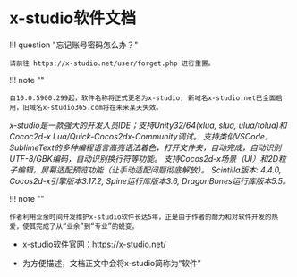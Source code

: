 # x-studio软件文档

!!! question "忘记账号密码怎么办？"

    请前往 https://x-studio.net/user/forget.php 进行重置。

!!! note ""

    自10.0.5900.299起，软件名称将正式更名为x-studio, 新域名x-studio.net已全面启用，旧域名x-studio365.com将在未来某天失效。

*x-studio是一款强大的开发人员IDE；支持Unity32/64(xlua, slua, ulua/tolua)和Cococ2d-x Lua/Quick-Cocos2dx-Community调试。
支持类似VSCode，SublimeText的多种编程语言高亮语法着色，打开文件夹，自动完成，自动识别UTF-8/GBK编码，自动识别换行符等功能。
支持Cocos2d-x场景（UI）和2D粒子编辑，屏幕适配预览功能（让手动适配问题彻底解放）。
Scintilla版本: 4.4.0, Cocos2d-x引擎版本3.17.2, Spine运行库版本3.6, DragonBones运行库版本5.5。*

!!! note ""

    作者利用业余时间开发维护x-studio软件长达5年，正是由于作者的耐力和对软件开发的热爱，使其完成了从“业余”到“专业”的蜕变。

* x-studio软件官网：https://x-studio.net/

* 为方便描述，文档正文中会将x-studio简称为“软件”
